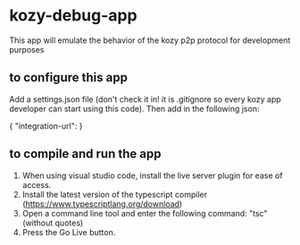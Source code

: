 # kozy-debug-app
This app will emulate the behavior of the kozy p2p protocol for development purposes

## to configure this app
Add a settings.json file (don't check it in! it is .gitignore so every kozy app developer can start using this code). Then add in the following json:

{
    "integration-url": <url to your integration>
}

## to compile and run the app
1) When using visual studio code, install the live server plugin for ease of access.
2) Install the latest version of the typescript compiler (https://www.typescriptlang.org/download)
3) Open a command line tool and enter the following command: "tsc" (without quotes)
4) Press the Go Live button.